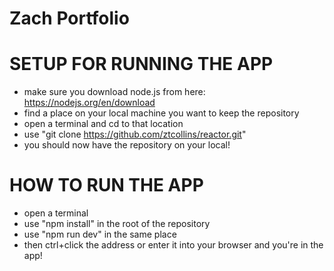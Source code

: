# Zach Portfolio

# SETUP FOR RUNNING THE APP

- make sure you download node.js from here: https://nodejs.org/en/download
- find a place on your local machine you want to keep the repository
- open a terminal and cd to that location
- use "git clone https://github.com/ztcollins/reactor.git"
- you should now have the repository on your local!

# HOW TO RUN THE APP

- open a terminal
- use "npm install" in the root of the repository
- use "npm run dev" in the same place
- then ctrl+click the address or enter it into your browser and you're in the app!